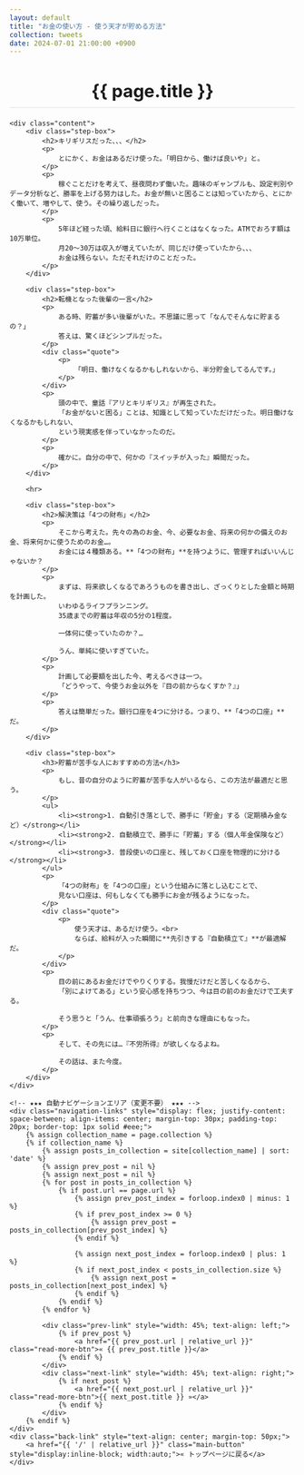 ```yaml
---
layout: default
title: "お金の使い方 - 使う天才が貯める方法"
collection: tweets
date: 2024-07-01 21:00:00 +0900
---
```


<div class="container blog-post" style="max-width: 850px;">
    <header style="text-align:center; margin-bottom: 20px;">
        <h1 style="font-size: 2.2em; border-bottom: 2px solid #eee; padding-bottom:10px; margin-bottom: 5px;">{{ page.title }}</h1>
    </header>

    <div class="content">
        <div class="step-box">
            <h2>キリギリスだった、、、</h2>
            <p>
                とにかく、お金はあるだけ使った。「明日から、働けば良いや」と。
            </p>
            <p>
                稼ぐことだけを考えて、昼夜問わず働いた。趣味のギャンブルも、設定判別やデータ分析など、勝率を上げる努力はした。お金が無いと困ることは知っていたから、とにかく働いて、増やして、使う。その繰り返しだった。
            </p>
            <p>
                5年ほど経った頃、給料日に銀行へ行くことはなくなった。ATMでおろす額は10万単位。
                月20〜30万は収入が増えていたが、同じだけ使っていたから、、、
                お金は残らない。ただそれだけのことだった。
            </p>
        </div>

        <div class="step-box">
            <h2>転機となった後輩の一言</h2>
            <p>
                ある時、貯蓄が多い後輩がいた。不思議に思って「なんでそんなに貯まるの？」
                答えは、驚くほどシンプルだった。
            </p>
            <div class="quote">
                <p>
                    「明日、働けなくなるかもしれないから、半分貯金してるんです。」
                </p>
            </div>
            <p>
                頭の中で、童話『アリとキリギリス』が再生された。
                「お金がないと困る」ことは、知識として知っていただけだった。明日働けなくなるかもしれない、
                という現実感を伴っていなかったのだ。
            </p>
            <p>
                確かに。自分の中で、何かの『スイッチが入った』瞬間だった。
            </p>
        </div>

        <hr>

        <div class="step-box">
            <h2>解決策は「4つの財布」</h2>
            <p>
                そこから考えた。先々の為のお金、今、必要なお金、将来の何かの備えのお金、将来何かに使うためのお金…。
                お金には４種類ある。**「4つの財布」**を持つように、管理すればいいんじゃないか？
            </p>
            <p>
                まずは、将来欲しくなるであろうものを書き出し、ざっくりとした金額と時期を計画した。
                いわゆるライフプランニング。
                35歳までの貯蓄は年収の5分の1程度。
                
                一体何に使っていたのか？…
                
                うん、単純に使いすぎていた。
            </p>
            <p>
                計画して必要額を出した今、考えるべきは一つ。
                「どうやって、今使うお金以外を『目の前からなくすか？』」
            </p>
            <p>
                答えは簡単だった。銀行口座を4つに分ける。つまり、**「4つの口座」**だ。
            </p>
        </div>

        <div class="step-box">
            <h3>貯蓄が苦手な人におすすめの方法</h3>
            <p>
                もし、昔の自分のように貯蓄が苦手な人がいるなら、この方法が最適だと思う。
            </p>
            <ul>
                <li><strong>1. 自動引き落としで、勝手に「貯金」する（定期積み金など）</strong></li>
                <li><strong>2. 自動積立で、勝手に「貯蓄」する（個人年金保険など）</strong></li>
                <li><strong>3. 普段使いの口座と、残しておく口座を物理的に分ける</strong></li>
            </ul>
            <p>
                「4つの財布」を「4つの口座」という仕組みに落とし込むことで、
                見ない口座は、何もしなくても勝手にお金が残るようになった。
            </p>
            <div class="quote">
                <p>
                    使う天才は、あるだけ使う。<br>
                    ならば、給料が入った瞬間に**先引きする『自動積立て』**が最適解だ。
                </p>
            </div>
            <p>
                目の前にあるお金だけでやりくりする。我慢だけだと苦しくなるから、
                「別によけてある」という安心感を持ちつつ、今は目の前のお金だけで工夫する。
                
                そう思うと「うん、仕事頑張ろう」と前向きな理由にもなった。
            </p>
            <p>
                そして、その先には…『不労所得』が欲しくなるよね。
                
                その話は、また今度。
            </p>
        </div>
    </div>
    
    <!-- ★★★ 自動ナビゲーションエリア（変更不要） ★★★ -->
    <div class="navigation-links" style="display: flex; justify-content: space-between; align-items: center; margin-top: 30px; padding-top: 20px; border-top: 1px solid #eee;">
        {% assign collection_name = page.collection %}
        {% if collection_name %}
            {% assign posts_in_collection = site[collection_name] | sort: 'date' %}
            {% assign prev_post = nil %}
            {% assign next_post = nil %}
            {% for post in posts_in_collection %}
                {% if post.url == page.url %}
                    {% assign prev_post_index = forloop.index0 | minus: 1 %}
                    {% if prev_post_index >= 0 %}
                        {% assign prev_post = posts_in_collection[prev_post_index] %}
                    {% endif %}
                    
                    {% assign next_post_index = forloop.index0 | plus: 1 %}
                    {% if next_post_index < posts_in_collection.size %}
                        {% assign next_post = posts_in_collection[next_post_index] %}
                    {% endif %}
                {% endif %}
            {% endfor %}
            
            <div class="prev-link" style="width: 45%; text-align: left;">
                {% if prev_post %}
                    <a href="{{ prev_post.url | relative_url }}" class="read-more-btn">« {{ prev_post.title }}</a>
                {% endif %}
            </div>
            <div class="next-link" style="width: 45%; text-align: right;">
                {% if next_post %}
                    <a href="{{ next_post.url | relative_url }}" class="read-more-btn">{{ next_post.title }} »</a>
                {% endif %}
            </div>
        {% endif %}
    </div>
    <div class="back-link" style="text-align: center; margin-top: 50px;">
        <a href="{{ '/' | relative_url }}" class="main-button" style="display:inline-block; width:auto;">« トップページに戻る</a>
    </div>
</div>